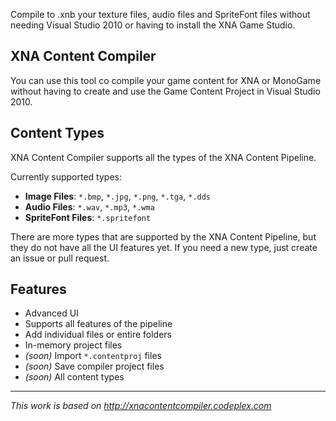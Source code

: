 Compile to .xnb your texture files, audio files and SpriteFont files without needing Visual Studio 2010 or having to install the XNA Game Studio.

## XNA Content Compiler

You can use this tool co compile your game content for XNA or MonoGame without having to create and use the Game Content Project in Visual Studio 2010. 

## Content Types

XNA Content Compiler supports all the types of the XNA Content Pipeline.

Currently supported types:

* **Image Files**: `*.bmp`, `*.jpg`, `*.png`, `*.tga`, `*.dds`  
* **Audio Files**: `*.wav`, `*.mp3`, `*.wma`  
* **SpriteFont Files**: `*.spritefont`  

There are more types that are supported by the XNA Content Pipeline, but they do not have all the UI features yet. If you need a new type, just create an issue or pull request.

## Features

* Advanced UI 
* Supports all features of the pipeline
* Add individual files or entire folders
* In-memory project files
* *(soon)* Import `*.contentproj` files
* *(soon)* Save compiler project files
* *(soon)* All content types

----

*This work is based on http://xnacontentcompiler.codeplex.com*
